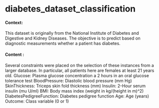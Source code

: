 # diabetes_dataset_classification

#### Context: 
This dataset is originally from the National Institute of Diabetes and Digestive and Kidney Diseases. The
objective is to predict based on diagnostic measurements whether a patient has diabetes.

#### Content : 
Several constraints were placed on the selection of these instances from a larger database. In particular,
all patients here are females at least 21 years old.
Glucose: Plasma glucose concentration a 2 hours in an oral glucose tolerance test
BloodPressure: Diastolic blood pressure (mm Hg)
SkinThickness: Triceps skin fold thickness (mm)
Insulin: 2-Hour serum insulin (mu U/ml)
BMI: Body mass index (weight in kg/(height in m)^2)
DiabetesPedigreeFunction: Diabetes pedigree function
Age: Age (years)
Outcome: Class variable (0 or 1)
